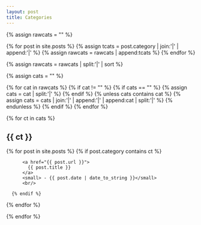 ```yaml
---
layout: post
title: Categories
---
```


{% assign rawcats = "" %}

{% for post in site.posts %}
	{% assign tcats = post.category | join:'|' | append:'|' %}
	{% assign rawcats = rawcats | append:tcats %}
{% endfor %}

{% assign rawcats = rawcats | split:'|' | sort %}

{% assign cats = "" %}

{% for cat in rawcats %}
	{% if cat != "" %}
		{% if cats == "" %}
			{% assign cats = cat | split:'|' %}
		{% endif %}
		{% unless cats contains cat %}
			{% assign cats = cats | join:'|' | append:'|' | append:cat | split:'|' %}
		{% endunless %}
	{% endif %}
{% endfor %}


<div class="posts">

{% for ct in cats %}
	
  <h2 id="{{ ct | slugify }}">{{ ct }}</h2>

  {% for post in site.posts %}
	  {% if post.category contains ct %}
	  
		  <a href="{{ post.url }}">
			{{ post.title }}
		  </a>
		  <small> - {{ post.date | date_to_string }}</small>
		  <br/>
		  
	  {% endif %}
  {% endfor %}

{% endfor %}

</div>
